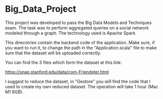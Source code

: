 # Big_Data_Project

This project was developed to pass the Big Data Models and Techniques exam. The task was to perform aggregated 
queries on a social network modeled through a graph. The technology used is Apache Spark.

This direcotries contain the backend code of the application. Make sure, if you want to run it, to change the
path in the "Application.scala" file to make sure that the dataset will be uploaded correctly.

You can find the 3 files which form the dataset at this link:

https://snap.stanford.edu/data/com-Friendster.html

I suggest to reduce the dataset, in "Gestore" you will find the code that I used to create my own reduced dataset. 
The operation will take 1 hour (Mac M1 8GB). 
